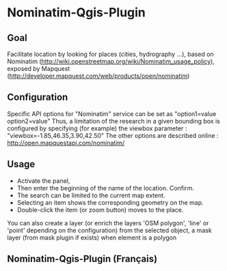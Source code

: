 Nominatim-Qgis-Plugin
=====================

Goal
----

Facilitate location by looking for places (cities, hydrography ...), based on Nominatim (http://wiki.openstreetmap.org/wiki/Nominatim_usage_policy), exposed by Mapquest (http://developer.mapquest.com/web/products/open/nominatim)

Configuration
-------------

Specific API options for "Nominatim" service can be set as "option1=value option2=value"
Thus, a limitation of the research in a given bounding box is configured by specifying (for example) the viewbox parameter : "viewbox=-1.85,46.35,3.90,42.50"
The other options are described online : http://open.mapquestapi.com/nominatim/

Usage
-----

- Activate the panel,
- Then enter the beginning of the name of the location. Confirm.
- The search can be limited to the current map extent.
- Selecting an item shows the corresponding geometry on the map.
- Double-click the item (or zoom button) moves to the place.

You can also create a layer (or enrich the layers 'OSM polygon', 'line' or 'point' depending on the configuration) from the selected object, a mask layer (from mask plugin if exists) when element is a polygon

Nominatim-Qgis-Plugin (Français)
--------------------------------

